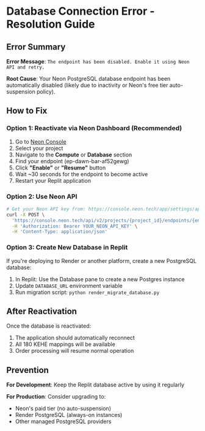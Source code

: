 # Database Connection Error - Resolution Guide

## Error Summary

**Error Message**: `The endpoint has been disabled. Enable it using Neon API and retry.`

**Root Cause**: Your Neon PostgreSQL database endpoint has been automatically disabled (likely due to inactivity or Neon's free tier auto-suspension policy).

## How to Fix

### Option 1: Reactivate via Neon Dashboard (Recommended)
1. Go to [Neon Console](https://console.neon.tech/)
2. Select your project
3. Navigate to the **Compute** or **Database** section
4. Find your endpoint (ep-dawn-bar-af52gewg)
5. Click **"Enable"** or **"Resume"** button
6. Wait ~30 seconds for the endpoint to become active
7. Restart your Replit application

### Option 2: Use Neon API
```bash
# Get your Neon API key from: https://console.neon.tech/app/settings/api-keys
curl -X POST \
  'https://console.neon.tech/api/v2/projects/{project_id}/endpoints/{endpoint_id}/start' \
  -H 'Authorization: Bearer YOUR_NEON_API_KEY' \
  -H 'Content-Type: application/json'
```

### Option 3: Create New Database in Replit
If you're deploying to Render or another platform, create a new PostgreSQL database:
1. In Replit: Use the Database pane to create a new Postgres instance
2. Update `DATABASE_URL` environment variable
3. Run migration script: `python render_migrate_database.py`

## After Reactivation

Once the database is reactivated:
1. The application should automatically reconnect
2. All 180 KEHE mappings will be available
3. Order processing will resume normal operation

## Prevention

**For Development**: Keep the Replit database active by using it regularly

**For Production**: Consider upgrading to:
- Neon's paid tier (no auto-suspension)
- Render PostgreSQL (always-on instances)
- Other managed PostgreSQL providers